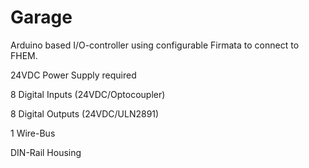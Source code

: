 # Garage
Arduino based I/O-controller using configurable Firmata to connect to FHEM.

24VDC Power Supply required

8 Digital Inputs (24VDC/Optocoupler)

8 Digital Outputs (24VDC/ULN2891)

1 Wire-Bus

DIN-Rail Housing
